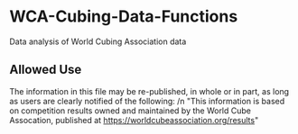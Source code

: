 # WCA-Cubing-Data-Functions
Data analysis of World Cubing Association data

## Allowed Use
The information in this file may be re-published, in whole or in part, as long
as users are clearly notified of the following: /n
  "This information is based on competition results owned and maintained by the
  World Cube Assocation, published at https://worldcubeassociation.org/results"
